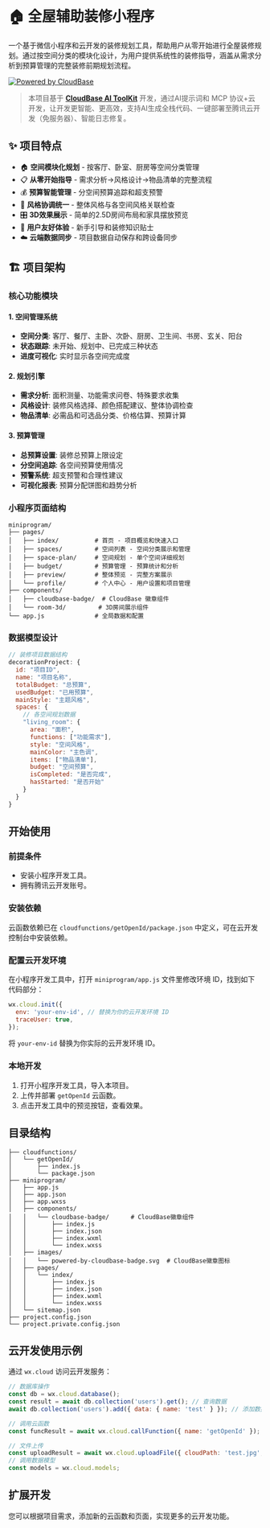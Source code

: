 # 🏠 全屋辅助装修小程序

一个基于微信小程序和云开发的装修规划工具，帮助用户从零开始进行全屋装修规划。通过按空间分类的模块化设计，为用户提供系统性的装修指导，涵盖从需求分析到预算管理的完整装修前期规划流程。

[![Powered by CloudBase](https://7463-tcb-advanced-a656fc-1257967285.tcb.qcloud.la/mcp/powered-by-cloudbase-badge.svg)](https://github.com/TencentCloudBase/CloudBase-AI-ToolKit)  

> 本项目基于 [**CloudBase AI ToolKit**](https://github.com/TencentCloudBase/CloudBase-AI-ToolKit) 开发，通过AI提示词和 MCP 协议+云开发，让开发更智能、更高效，支持AI生成全栈代码、一键部署至腾讯云开发（免服务器）、智能日志修复。

## ✨ 项目特点

- 🏠 **空间模块化规划** - 按客厅、卧室、厨房等空间分类管理
- 📋 **从零开始指导** - 需求分析→风格设计→物品清单的完整流程  
- 💰 **预算智能管理** - 分空间预算追踪和超支预警
- 🎨 **风格协调统一** - 整体风格与各空间风格关联检查
- 🎛️ **3D效果展示** - 简单的2.5D房间布局和家具摆放预览
- 📱 **用户友好体验** - 新手引导和装修知识贴士
- ☁️ **云端数据同步** - 项目数据自动保存和跨设备同步

## 🏗️ 项目架构

### 核心功能模块

#### 1. 空间管理系统
- **空间分类**: 客厅、餐厅、主卧、次卧、厨房、卫生间、书房、玄关、阳台
- **状态跟踪**: 未开始、规划中、已完成三种状态
- **进度可视化**: 实时显示各空间完成度

#### 2. 规划引擎
- **需求分析**: 面积测量、功能需求问卷、特殊要求收集
- **风格设计**: 装修风格选择、颜色搭配建议、整体协调检查
- **物品清单**: 必需品和可选品分类、价格估算、预算计算

#### 3. 预算管理
- **总预算设置**: 装修总预算上限设定
- **分空间追踪**: 各空间预算使用情况
- **预警系统**: 超支预警和合理性建议
- **可视化报表**: 预算分配饼图和趋势分析

### 小程序页面结构
```
miniprogram/
├── pages/
│   ├── index/          # 首页 - 项目概览和快速入口
│   ├── spaces/         # 空间列表 - 空间分类展示和管理
│   ├── space-plan/     # 空间规划 - 单个空间详细规划
│   ├── budget/         # 预算管理 - 预算统计和分析  
│   ├── preview/        # 整体预览 - 完整方案展示
│   └── profile/        # 个人中心 - 用户设置和项目管理
├── components/
│   ├── cloudbase-badge/  # CloudBase 徽章组件
│   └── room-3d/         # 3D房间展示组件
└── app.js              # 全局数据和配置
```

### 数据模型设计
```javascript
// 装修项目数据结构
decorationProject: {
  id: "项目ID",
  name: "项目名称", 
  totalBudget: "总预算",
  usedBudget: "已用预算",
  mainStyle: "主题风格",
  spaces: {
    // 各空间规划数据
    "living_room": {
      area: "面积",
      functions: ["功能需求"],
      style: "空间风格", 
      mainColor: "主色调",
      items: ["物品清单"],
      budget: "空间预算",
      isCompleted: "是否完成",
      hasStarted: "是否开始"
    }
  }
}
```

## 开始使用

### 前提条件
- 安装小程序开发工具。
- 拥有腾讯云开发账号。

### 安装依赖
云函数依赖已在 `cloudfunctions/getOpenId/package.json` 中定义，可在云开发控制台中安装依赖。

### 配置云开发环境
在小程序开发工具中，打开 `miniprogram/app.js` 文件里修改环境 ID，找到如下代码部分：
```javascript
wx.cloud.init({
  env: 'your-env-id', // 替换为你的云开发环境 ID  
  traceUser: true,
});
```
将 `your-env-id` 替换为你实际的云开发环境 ID。

### 本地开发
1. 打开小程序开发工具，导入本项目。
2. 上传并部署 `getOpenId` 云函数。
3. 点击开发工具中的预览按钮，查看效果。

## 目录结构
```
├── cloudfunctions/
│   └── getOpenId/
│       ├── index.js
│       └── package.json
├── miniprogram/
│   ├── app.js
│   ├── app.json
│   ├── app.wxss
│   ├── components/
│   │   └── cloudbase-badge/      # CloudBase徽章组件
│   │       ├── index.js
│   │       ├── index.json
│   │       ├── index.wxml
│   │       └── index.wxss
│   ├── images/
│   │   └── powered-by-cloudbase-badge.svg  # CloudBase徽章图标
│   ├── pages/
│   │   └── index/
│   │       ├── index.js
│   │       ├── index.json
│   │       ├── index.wxml
│   │       └── index.wxss
│   └── sitemap.json
├── project.config.json
└── project.private.config.json
```

## 云开发使用示例

通过 `wx.cloud` 访问云开发服务：

```javascript
// 数据库操作
const db = wx.cloud.database();
const result = await db.collection('users').get(); // 查询数据
await db.collection('users').add({ data: { name: 'test' } }); // 添加数据

// 调用云函数
const funcResult = await wx.cloud.callFunction({ name: 'getOpenId' });

// 文件上传
const uploadResult = await wx.cloud.uploadFile({ cloudPath: 'test.jpg', filePath: tempFilePath });
// 调用数据模型
const models = wx.cloud.models;
```

## 扩展开发
您可以根据项目需求，添加新的云函数和页面，实现更多的云开发功能。